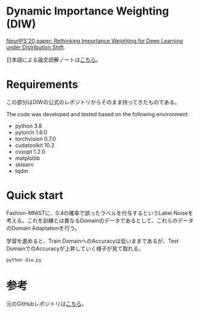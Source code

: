 
# Dynamic Importance Weighting (DIW)

[NeurIPS'20 paper: Rethinking Importance Weighting for Deep Learning under Distribution Shift](https://proceedings.neurips.cc//paper/2020/file/8b9e7ab295e87570551db122a04c6f7c-Paper.pdf).

日本語による論文読解ノートは[こちら](https://astro-notion-blog-454.pages.dev/posts/2020-NIPS-Rethinking%20Importance%20Weighting%20for%20Deep%20Learning%20under%20Distribution%20shift/)。

# Requirements

この部分はDIWの公式のレポジトリからそのまま持ってきたものである。

The code was developed and tested based on the following environment.

- python 3.8
- pytorch 1.6.0
- torchvision 0.7.0
- cudatoolkit 10.2
- cvxopt 1.2.0
- matplotlib 
- sklearn
- tqdm

# Quick start

Fashion-MNISTに、0.4の確率で誤ったラベルを付与するというLabel Noiseを考える。これを訓練とは異なるDomainのデータであるとして、これらのデータのDomain Adaptationを行う。

学習を進めると、Train DomainへのAccuracyは低いままであるが、Test DomainでのAccuracyが上昇していく様子が見て取れる。

```
python diw.py
```

# 参考

元のGitHubレポジトリは[こちら](https://github.com/TongtongFANG/DIW)。

